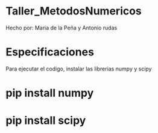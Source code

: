 # Taller_MetodosNumericos
Hecho por: Maria de la Peña y Antonio rudas

# Especificaciones
Para ejecutar el codigo, instalar las librerias numpy y scipy

# pip install numpy
# pip install scipy
